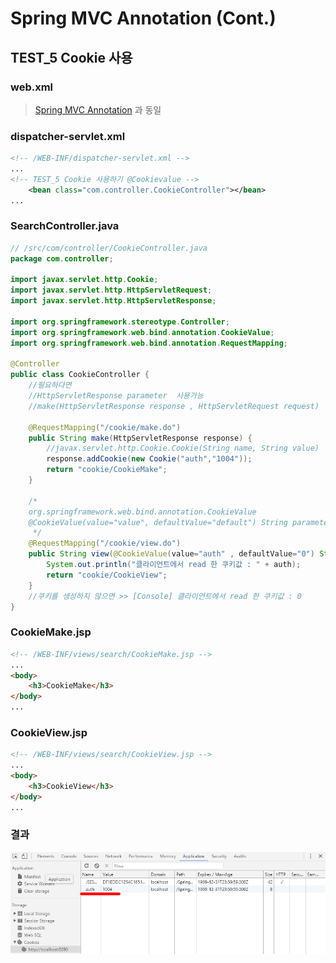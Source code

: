 # Spring MVC Annotation (Cont.)

## TEST_5 Cookie 사용

### web.xml
> [Spring MVC Annotation](https://github.com/greatfarmer/TIL/blob/master/Spring/Spring-MVC-annotation.md) 과 동일

### dispatcher-servlet.xml
```xml
<!-- /WEB-INF/dispatcher-servlet.xml -->
...
<!-- TEST_5 Cookie 사용하기 @Cookievalue -->
    <bean class="com.controller.CookieController"></bean>
...
```

### SearchController.java
```java
// /src/com/controller/CookieController.java
package com.controller;

import javax.servlet.http.Cookie;
import javax.servlet.http.HttpServletRequest;
import javax.servlet.http.HttpServletResponse;

import org.springframework.stereotype.Controller;
import org.springframework.web.bind.annotation.CookieValue;
import org.springframework.web.bind.annotation.RequestMapping;

@Controller
public class CookieController {
	//필요하다면
	//HttpServletResponse parameter  사용가능
	//make(HttpServletResponse response , HttpServletRequest request)

	@RequestMapping("/cookie/make.do")
	public String make(HttpServletResponse response) {
		//javax.servlet.http.Cookie.Cookie(String name, String value)
		response.addCookie(new Cookie("auth","1004"));
		return "cookie/CookieMake";
	}

	/*
	org.springframework.web.bind.annotation.CookieValue
	@CookieValue(value="value", defaultValue="default") String parameter
	 */
	@RequestMapping("/cookie/view.do")
	public String view(@CookieValue(value="auth" , defaultValue="0") String auth) {
		System.out.println("클라이언트에서 read 한 쿠키값 : " + auth);
		return "cookie/CookieView";
	}
	//쿠키를 생성하지 않으면 >> [Console] 클라이언트에서 read 한 쿠키값 : 0
}
```

### CookieMake.jsp
```html
<!-- /WEB-INF/views/search/CookieMake.jsp -->
...
<body>
	<h3>CookieMake</h3>
</body>
...
```

### CookieView.jsp
```html
<!-- /WEB-INF/views/search/CookieView.jsp -->
...
<body>
	<h3>CookieView</h3>
</body>
...
```

### 결과
![cookie](images/cookie.png)
